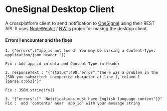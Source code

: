 OneSignal Desktop Client
==========================

A crossplatform client to send notification to [OneSignal][2] using their REST API. It uses [NodeWebkit][1] / [NW.js][1	] projec for making the desktop client.          



#### Errors I encounter and the fixes

	1. {"errors":["app_id not found. You may be missing a Content-Type: application/json header."]}

	Fix : Add app_id in data and Content-Type in header

	2. responseText : "{"status":400,"error":"There was a problem in the JSON you submitted: unexpected character at line 1, column 1 [parse.c:652]"}"

	Fix : JSON.stringify()

	3. "{"errors":["  Notifications must have English language content"]}"
	Fix :  add 'contents' near 'app_id' with your message string











[1]: https://github.com/nwjs/nw.js
[2]: https://onesignal.com/







